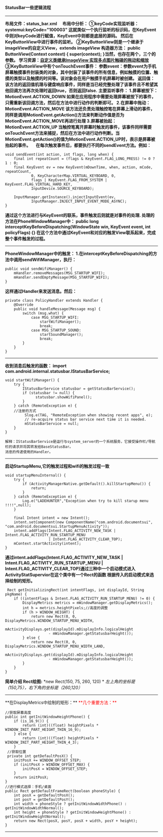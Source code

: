 #### StatusBar一些逻辑流程
***
**布局文件：status_bar.xml**
**&ensp;&ensp;布局中分析：
①keyCode实现监听器：systemui:keyCode="100003"
这就类似一个执行监听的标识码，在KeyEvent中则对keyCode进行赋值，KeyEvent中则都是底层的源码。
然后在KeyButtonView中进行事件的监听。
②KeyButtonView则是一个继承于imageView的自定义View，extends imageView
构造器方法：
    public ButtonView(Context context) {
        super(context);
    }当然，也存在两个，三个的参数。
学习资源：[自定义类继承ImageView 实现多点图片触碰的拖动和缩放](http://hbxflihua.iteye.com/blog/1485032)
③KeyButtonView中有个onTouchEvent事件：
参数event：参数event为手机屏幕触摸事件封装类的对象，其中封装了该事件的所有信息，例如触摸的位置、触摸的类型以及触摸的时间等。该对象会在用户触摸手机屏幕时被创建。
返回值：该方法的返回值机理与键盘响应事件，同样是当已经完整处理了该事件且不希望其他回调方法再次处理时返回true，否则返回false.**
**主要监听事件：
1.屏幕被按下：MotionEvent.ACTION_DOWN
如果在应用程序中需要处理屏幕被按下的事件，只需重新该回调方法，然后在方法中进行动作的判断即可。
2.在屏幕中拖动：MotionEvent.ACTION_MOVE
该方法还负责处理触控笔在屏幕上滑动的事件，同样是调用MotionEvent.getAction()方法来判断动作值是否为MotionEvent.ACTION_MOVE再进行处理
3.屏幕被抬起：MotionEvent.ACTION_UP
当触控笔离开屏幕时触发的事件，该事件同样需要onTouchEvent方法来捕捉，然后在方法中进行动作判断。当MotionEvent.getAction()的值为MotionEvent.ACTION_UP时，表示是屏幕被抬起的事件。
&ensp;&ensp;在每次触发事件后，都要执行不同的sendEvent方法。例如：**

    void sendEvent(int action, int flags, long when) {
        final int repeatCount = (flags & KeyEvent.FLAG_LONG_PRESS) != 0 ? 1 : 0;
        final KeyEvent ev = new KeyEvent(mDownTime, when, action, mCode, repeatCount,
                0, KeyCharacterMap.VIRTUAL_KEYBOARD, 0,
                flags | KeyEvent.FLAG_FROM_SYSTEM | KeyEvent.FLAG_VIRTUAL_HARD_KEY,
                InputDevice.SOURCE_KEYBOARD);

        InputManager.getInstance().injectInputEvent(ev,
                InputManager.INJECT_INPUT_EVENT_MODE_ASYNC);
    }
**通过这个方法进行与KeyEvent的联系，事件触发后则就是对事件的处理.
处理的方法在PhoneWindowManager中：
public long interceptKeyBeforeDispatching(WindowState win, KeyEvent event, int policyFlags) {}
在这个方法中通过KeyEvent和对应的触发View联系起来，完成整个事件触发的过程。**
***
**PhoneWindowManager中的触发：
1.在interceptKeyBeforeDispatching的方法中调用sendWifiManager，执行：**

    public void sendWifiManager() {
        mHandler.removeMessages(MSG_STARTUP_WIFI);
        mHandler.sendEmptyMessage(MSG_STARTUP_WIFI);
    }
**这样通过Handler来发送消息。然后：**

    private class PolicyHandler extends Handler {
        @Override
        public void handleMessage(Message msg) {
            switch (msg.what) {
                case MSG_STARTUP_WIFI:
                    startWifiManager();
                    break;
                case MSG_STARTUP_SOUND:
                    startSoundManager();
                    break;
            }
        }
    }
***
**收到消息后触发的函数：
import com.android.internal.statusbar.IStatusBarService;**

    void startWifiManager() {
        try {
            IStatusBarService statusbar = getStatusBarService();
            if (statusbar != null) {
                  statusbar.showWifiPanel();
            }
        } catch (RemoteException e) {
        //注册的方式
             Slog.e(TAG, "RemoteException when showing recent apps", e);
             // re-acquire status bar service next time it is needed.
             mStatusBarService = null;
        }
    }

    解释：IStatusBarService是运行与system_server的一个系统服务，它接受操作栏/导航栏的请求并将其转发给BaseStatusBar。
    消息的传递使用的Handler。
***
**启动StartupMenu,它的触发过程和wifi的触发过程一致**

    void startupMenuInternal() {
        try {
            if (ActivityManagerNative.getDefault().killStartupMenu()) {
                return;
            }
        } catch (RemoteException e) {
            Log.e("LADEHUNTER","Exception when try to kill starup menu !!!!",null);
        }

        final Intent intent = new Intent();
        intent.setComponent(new ComponentName("com.android.documentsui", "com.android.documentsui.StartupMenuActivity"));
        intent.addFlags(Intent.FLAG_ACTIVITY_NEW_TASK | Intent.FLAG_ACTIVITY_RUN_STARTUP_MENU
                        | Intent.FLAG_ACTIVITY_CLEAR_TOP);
        mContext.startActivity(intent);
    }
**通过intent.addFlags(Intent.FLAG_ACTIVITY_NEW_TASK | Intent.FLAG_ACTIVITY_RUN_STARTUP_MENU |
  Intent.FLAG_ACTIVITY_CLEAR_TOP)通过三种中一个启动模式进入ActivityStatSupervior在这个类中有一个Rect的函数
  根据传入的启动模式来选择绘制的矩形。**

     Rect getInitializingRect(int intentFlags, int displayId, String pkgName) {
        if ((intentFlags & Intent.FLAG_ACTIVITY_RUN_STARTUP_MENU) != 0) {
            DisplayMetrics metrics = mWindowManager.getDisplayMetrics();
            int h = metrics.heightPixels;//高度的调整
            if (h > WINDOW_HEIGHT) {
                return new Rect(0, 0, DisplayMetrics.WINDOW_STARTUP_MENU_WIDTH,
                    mActivityDisplays.get(displayId).mDisplayInfo.logicalHeight
                        - mWindowManager.getStatusbarHeight());
            } else {
                return new Rect(0, 0, DisplayMetrics.WINDOW_STARTUP_MENU_WIDTH_LAND,
                    mActivityDisplays.get(displayId).mDisplayInfo.logicalHeight
                        - mWindowManager.getStatusbarHeight());
            }
        }
    }
**简单介绍 Rect绘图:**
*new Rect(150, 75, 260, 120) *
*左上角的坐标是（150,75），右下角的坐标是（260,120）*
<hr>
**在DisplayMetrics中绘制的矩形：**
<font color="red">**几个重要方法：**</font>

    //获取屏幕高度
    public int getInitWindowHeightPhone() {
        if (is_16_9()) {
            return (int)((float) heightPixels * WINDOW_INIT_PART_HEIGHT_THIN_16_9);
        } else {
            return (int)((float) heightPixels * WINDOW_INIT_PART_HEIGHT_THIN_4_3);
        }
     //获取位置
     private int getDefaultPosX() {
        initPosX += WINDOW_OFFSET_STEP;
        if (initPosX > WINDOW_OFFSET_MAX) {
            initPosX = WINDOW_OFFSET_STEP;
        }
        return initPosX;
    }
    //进行模式选择：手机/桌面
    public Rect getDefaultFrameRect(boolean phoneStyle) {
        int posX = getDefaultPosX();
        int posY = getDefaultPosY();
        int width = phoneStyle ? getInitWindowWidthPhone() : getInitWindowWidthNormal();
        int height = phoneStyle ? getInitWindowHeightPhone() : getInitWindowHeightNormal();
        return new Rect(posX, posY, posX + width, posY + height);
    }
<hr>
